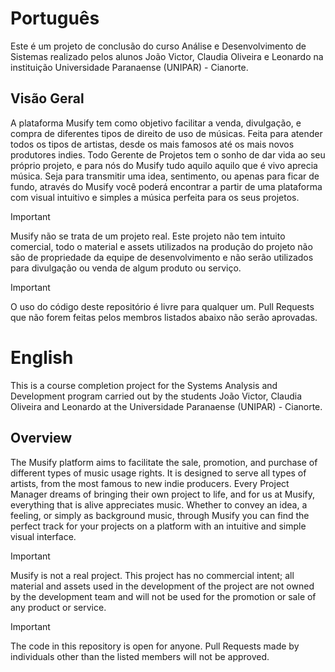 # Português
Este é um projeto de conclusão do curso Análise e Desenvolvimento de Sistemas realizado pelos alunos João Victor, Claudia Oliveira e Leonardo na instituição Universidade Paranaense (UNIPAR) - Cianorte.
## Visão Geral
A plataforma Musify tem como objetivo facilitar a venda, divulgação, e compra de diferentes tipos de direito de uso de músicas.
Feita para atender todos os tipos de artistas, desde os mais famosos até os mais novos produtores indies.
Todo Gerente de Projetos tem o sonho de dar vida ao seu próprio projeto, e para nós do Musify tudo aquilo aquilo que é vivo aprecia música. Seja para transmitir uma idea, sentimento, ou apenas para ficar de fundo, através do Musify você poderá encontrar a partir de uma plataforma com visual intuitivo e simples a música perfeita para os seus projetos.

> [!IMPORTANT]
> Musify não se trata de um projeto real. Este projeto não tem intuito comercial, todo o material e assets utilizados na produção do projeto não são de propriedade da equipe de desenvolvimento e não serão utilizados para divulgação ou venda de algum produto ou serviço.

> [!IMPORTANT]
> O uso do código deste repositório é livre para qualquer um. Pull Requests que não forem feitas pelos membros listados abaixo não serão aprovadas.

# English
This is a course completion project for the Systems Analysis and Development program carried out by the students João Victor, Claudia Oliveira and Leonardo at the Universidade Paranaense (UNIPAR) - Cianorte.
## Overview
The Musify platform aims to facilitate the sale, promotion, and purchase of different types of music usage rights.
It is designed to serve all types of artists, from the most famous to new indie producers.
Every Project Manager dreams of bringing their own project to life, and for us at Musify, everything that is alive appreciates music. Whether to convey an idea, a feeling, or simply as background music, through Musify you can find the perfect track for your projects on a platform with an intuitive and simple visual interface.

> [!IMPORTANT]
> Musify is not a real project. This project has no commercial intent; all material and assets used in the development of the project are not owned by the development team and will not be used for the promotion or sale of any product or service.

> [!IMPORTANT]
> The code in this repository is open for anyone. Pull Requests made by individuals other than the listed members will not be approved.
